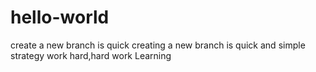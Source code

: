 # hello-world
create a new branch is quick
creating a new branch is quick and simple
strategy
work hard,hard work
Learning
